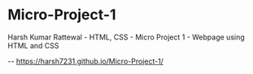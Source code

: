 # Micro-Project-1
Harsh Kumar Rattewal - HTML, CSS - Micro Project 1 - Webpage using HTML and CSS

--
https://harsh7231.github.io/Micro-Project-1/
